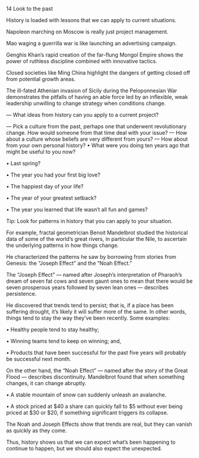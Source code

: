 14 Look to the past

History is loaded with lessons that we can apply to current situations.

Napoleon marching on Moscow is really just project management.

Mao waging a guerrilla war is like launching an advertising campaign.

Genghis Khan’s rapid creation of the far-flung Mongol Empire shows the power of ruthless discipline combined with innovative tactics.

Closed societies like Ming China highlight the dangers of getting closed off from potential growth areas.

The ill-fated Athenian invasion of Sicily during the Peloponnesian War demonstrates the pitfalls of having an able force led by an inflexible, weak leadership unwilling to change strategy when conditions change.

— What ideas from history can you apply to a current project?

— Pick a culture from the past, perhaps one that underwent revolutionary change. How would someone from that time deal with your issue?
— How about a culture whose beliefs are very different from yours?
— How about from your own personal history?
• What were you doing ten years ago that might be useful to you now?

• Last spring?

• The year you had your first big love?

• The happiest day of your life?

• The year of your greatest setback?

• The year you learned that life wasn’t all fun and games?

Tip: Look for patterns in history that you can apply to your situation.

For example, fractal geometrician Benoit Mandelbrot studied the historical data of some of the world’s great rivers, in particular the Nile, to ascertain the underlying patterns in how things change.

He characterized the patterns he saw by borrowing from stories from Genesis: the “Joseph Effect” and the “Noah Effect.”

The “Joseph Effect” — named after Joseph’s interpretation of Pharaoh’s dream of seven fat cows and seven gaunt ones to mean that there would be seven prosperous years followed by seven lean ones — describes persistence.

He discovered that trends tend to persist; that is, if a place has been suffering drought, it’s likely it will suffer more of the same. In other words, things tend to stay the way they’ve been recently. Some examples:

• Healthy people tend to stay healthy;

• Winning teams tend to keep on winning; and,

• Products that have been successful for the past five years will probably be successful next month.

On the other hand, the “Noah Effect” — named after the story of the Great Flood — describes discontinuity. Mandelbrot found that when something changes, it can change abruptly.

• A stable mountain of snow can suddenly unleash an avalanche.

• A stock priced at $40 a share can quickly fall to $5 without ever being priced at $30 or $20, if something significant triggers its collapse.

The Noah and Joseph Effects show that trends are real, but they can vanish as quickly as they come.

Thus, history shows us that we can expect what’s been happening to continue to happen, but we should also expect the unexpected.
